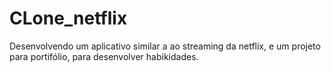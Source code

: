 # CLone_netflix
Desenvolvendo um aplicativo similar a ao streaming da netflix, e um projeto para portifólio, para desenvolver habikidades. 
